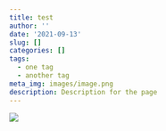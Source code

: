 ```yaml
---
title: test
author: ''
date: '2021-09-13'
slug: []
categories: []
tags:
  - one tag
  - another tag
meta_img: images/image.png
description: Description for the page
---
```



![](images/4827878A-5E88-404E-BEF3-BFD4CC951D47.jpeg)